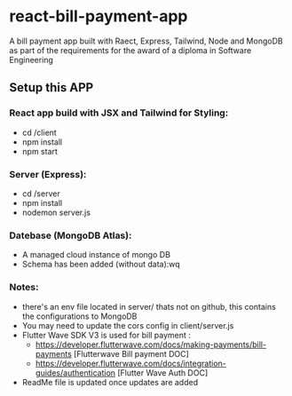 # react-bill-payment-app
A bill payment app built with Raect, Express, Tailwind, Node and MongoDB as part of the requirements for the award of a diploma in Software Engineering

## Setup this APP
### React app build with JSX and Tailwind for Styling:
- cd /client
- npm install 
- npm start 

### Server (Express):
- cd /server
- npm install
- nodemon server.js

### Datebase (MongoDB Atlas):
- A managed cloud instance of mongo DB 
- Schema has been added (without data):wq

### Notes:
- there's an env file located in server/ thats not on github, this contains the configurations to MongoDB 
- You may need to update the cors config in client/server.js 
- Flutter Wave SDK V3 is used for bill payment : 
    -  https://developer.flutterwave.com/docs/making-payments/bill-payments [Flutterwave Bill payment DOC]
    - https://developer.flutterwave.com/docs/integration-guides/authentication [Flutter Wave Auth DOC]
- ReadMe file is updated once updates are added 
